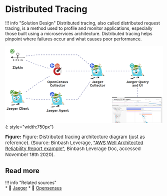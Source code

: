 # Distributed Tracing 

!!! info "Solution Design"
    Distributed tracing, also called distributed request tracing, is a method used to profile and monitor applications,
    especially those built using a microservices architecture. Distributed tracing helps pinpoint where failures occur
    and what causes poor performance.

![leverage-monitoring](../../assets/images/diagrams/monitoring-tracing.png "Leverage"){: style="width:750px"}
<figcaption style="font-size:15px">
<b>Figure:</b> Figure: Distributed tracing architecture diagram (just as reference).
(Source: Binbash Leverage, 
<a href="https://drive.google.com/file/d/1KYZC-wTXn2PSVIEtikx9PFOwK2SoCxD8/view?usp=sharing">
"AWS Well Architected Reliability Report example"</a>,
Binbash Leverage Doc, accessed November 18th 2020).
</figcaption>
 
## Read more
 
!!! info "Related sources"    
    * :ledger: [Jaeger](https://www.jaegertracing.io/) 
    * :ledger: [Opensensus](https://opencensus.io/)
